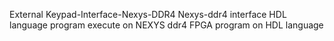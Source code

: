 External Keypad-Interface-Nexys-DDR4 
Nexys-ddr4 interface
HDL language program execute on NEXYS ddr4 
FPGA program on HDL language
